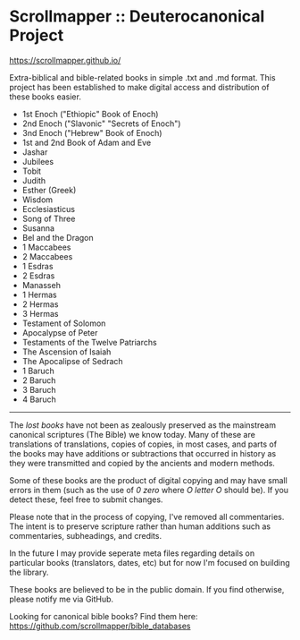 # Scrollmapper :: Deuterocanonical Project

https://scrollmapper.github.io/

Extra-biblical and bible-related books in simple .txt and .md format.
This project has been established to make digital access and distribution of these books easier.

- 1st Enoch ("Ethiopic" Book of Enoch)
- 2nd Enoch ("Slavonic" "Secrets of Enoch")
- 3nd Enoch ("Hebrew" Book of Enoch)
- 1st and 2nd Book of Adam and Eve
- Jashar
- Jubilees
- Tobit
- Judith
- Esther (Greek)
- Wisdom
- Ecclesiasticus
- Song of Three
- Susanna
- Bel and the Dragon
- 1 Maccabees
- 2 Maccabees
- 1 Esdras
- 2 Esdras
- Manasseh
- 1 Hermas
- 2 Hermas
- 3 Hermas
- Testament of Solomon
- Apocalypse of Peter
- Testaments of the Twelve Patriarchs
- The Ascension of Isaiah
- The Apocalipse of Sedrach 
- 1 Baruch
- 2 Baruch
- 3 Baruch
- 4 Baruch

---

The *lost books* have not been as zealously preserved as the mainstream canonical scriptures (The Bible) we know today. Many of these are translations of translations, copies of copies, in most cases, and parts of the books may have additions or subtractions that occurred in history as they were transmitted and copied by the ancients and modern methods.
 
Some of these books are the product of digital copying and may have small errors in them (such as the use of *0 zero* where *O letter O* should be). If you detect these, feel free to submit changes. 

Please note that in the process of copying, I've removed all commentaries. The intent is to preserve scripture rather than human additions such as commentaries, subheadings, and credits.

In the future I may provide seperate meta files regarding details on particular books (translators, dates, etc) but for now I'm focused on building the library.

These books are believed to be in the public domain. If you find otherwise, please notify me via GitHub.

Looking for canonical bible books? Find them here: https://github.com/scrollmapper/bible_databases
